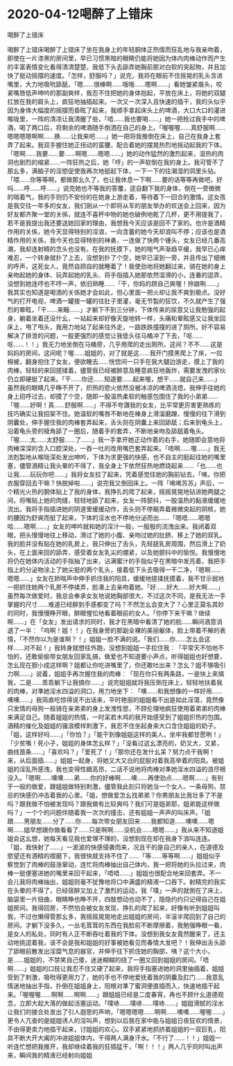 # 2020-04-12喝醉了上错床



喝醉了上错床



喝醉了上错床喝醉了上错床了坐在我身上的年轻胴体正热情而狂乱地与我亲吻着，即使在一片漆黑的房间里，早已习惯黑暗的眼睛仍能将她因为体内肉棒动作而产生的丰富表情变化看得清清楚楚，我低下头去舔弄她胸前那对白软的突起物，并且加快了挺动摇摆的速度。「怎样，舒服吗？」说完，我将在眼前不住摇晃的乳头含进嘴里，大力地吸吮舔舐，「嗯……很棒啊……哦哦……嗯啊……」看她皱紧眉头，咬紧嘴唇低声呻吟的那副爽样，我忍不住把她的身体抱起，平放在床上，将她的双腿扛放在我的肩头上，疯狂地抽插起来。一次又一次深入且快速的插干，我的头似乎因为身体大幅度的摇摆而昏眩了起来，我顺手拿起床头上的啤酒，大口大口的灌进喉咙里，一阵的清凉让我清醒了些，「唔……我也要喝……」她一把抢过我手中的啤酒，喝了两口后，将剩余的啤酒随手倒洒在自己的身上。「喔喔喔……真舒服啊……嗯嗯嗯嗯啊啊……换……让我来吧……」她一把将我推倒在床上，自己在我身上套弄了起来。我双手握住她正扭动的蛮腰，配合着她的摆晃热烈地摇动起我的下体。「嗯啊……我要……要……啊嗯……嗯嗯……」她的动作猛然的激烈起来，湿热的肉洞也剧烈的缩紧……一阵狂热之后，她「哼」的一声软倒在我的身上。我可管不了那幺多，满脑子的淫慾促使我再次地挺起下体，一下一下的往潮湿的洞里头钻。「喂……你等等啊，都做那幺久了，也让我休息一下啊……要的话等等再做吧，好吗……呼……呼……」说完她也不等我的答覆，逕自翻下我的身体，倒在一旁微微的喘着气，我的手则仍不安份的在她身上游走着，等待着下一回合的激情。这女孩是我交往一年多的女友，我们刚从一个即将从军的朋友举办的欢送会上回来，因为好友都齐聚一堂的关係，就连不喜杯中物的她也破例地乾了几杯，更不用提我了，若不是我提出我还要送她回家的理由，我想我今天应该是回不了家的。也许是酒精作用的关係，她今天显得特别的淫浪，一向含蓄的她今天却浪叫不停；应该也是酒精作用的关係，我今天也显得特别的神勇，一连做了快两个锺头，女友已经几番高潮，我却连射精的念头也没有。在我的抚摸下，她的喘气声渐趋平缓，我早已心痒难忍，一个转身就扑了上去，没想到扑了个空，她早已滚到一旁，并且传出了细微的呼声，这死女人，竟然自顾自的就睡着了！我使劲地将她翻过来，骑在她的身上亲吻起她的身体、玩弄起她的乳头、将手指插入她那依然湿滑的小，连番的逗弄，没想到她连哼也不哼一声，依旧熟睡……「干，你妈的顾自己爽喔！拎娘咧……」我其实也知道是喝酒的关係她才会如此，但心里面一把火却让我不爽到极点。没好气的打开电视，啤酒一罐接一罐的往肚子里灌，毫无节製的狂饮，不久就产生了强烈的晕眩，「干……来睏……」才躺下不到三分钟，下体传来的尿意又让我勉强的起身，躺着坐着还没什幺，一站起来却好像天旋地转一样，头痛和晕眩感又让我坐回床上，甩了甩头，我用力地站了起来往外走，一路跌跌撞撞的进了厕所。好不容易解决了排泄的问题，一股更强烈的感觉让我低头往马桶冲了下去，「呕……呕……！！」我无力地坐倒在马桶旁，几乎用爬的走出厕所。这间？不不……这是妈妈的房间，这间呢？喔……姐姐的，对了就是这……我开门摸黑爬上了床，一拉棉被，翻身抱住了女友，便欲睡去……恍惚间一只手在我大腿边游走，摸上了我的肉棒，轻轻的来回搓揉着，儘管我已经被醉意及睡意疯狂地轰炸，需要发洩的家伙仍立即硬挺了起来。「干……你还……知道要……起来喔，想干……就自己来……」虽然我的眼睛几乎睁不开了，炽热的慾火依然没被冰凉的啤酒浇熄，我伸手往她的身上招呼过去，却摸了个空，随即一股温热柔软的触感包围住了我的小弟弟……「喔……好啊！真……舒服啊……」不得不夸讚我的女友，比平常更厉害更熟练的技巧确实让我招架不住。她温软的嘴唇不断地在棒身上滑溜磨蹭，慢慢的往下滑到阴囊处，伸手握住我的肉棒套弄起来，舌头则在阴囊上来回舔舐；后来到龟头上，沿着龟头旁的稜角舔了一圈后，随着手的套弄，不断地亲吻及舔舐着龟头。「喔……太……太舒服……了……」我一手拿开她正动作着的右手，她随即会意地将肉棒深深的含入口腔深处，一吞一吐的改用嘴巴套弄起来。「唔啊……喔……」我无法剋製地从喉咙深处发出呻吟，下体为求更强的快感，也不自主的挺起往她的嘴里塞，儘管酒精让我头晕的不得了，我全身上下依然狂热地燃烧起来……「也……也让我……玩玩你吧……」我将女友拉了起来，凭着感觉往她的胸前钻去，「咦，你把衣服穿回去干嘛？快脱掉啦……」说完我又倒回床上。一阵「唏唏苏苏」声后，一个精光火热的胴体贴上了我的身体，我挣扎的爬了起来，摇摇晃晃地钻进她两腿之间，将嘴贴上她的肉缝，轻轻地舔了起来，女友一阵颤抖，一股温热的黏液缓缓地流出。我将手指插进她的阴道里缓缓动作，舌头则不停颳弄着微微突起的阴核，她的腰因为舒爽而挺了起来，下体的淫水也不停地分泌而出……「嗯唔……嗯嗯哈……嗯啊……」女友的呻吟就和她的淫汁一般，一股股的流洩出来。我闭着双眼，把头慢慢地往上移动，滑过了她的小腹、亲吻过她的肚脐、移上了她的双乳。我的脸并没有贴在她的乳房上，我只伸出了舌头，先轻舐乳房周围，然后滑上了奶头，在上面来回的舔弄，感受着女友乳尖的绷紧，以及她颤抖中的愉悦。我慢慢地将仍在她体内活动的手指抽了出来，沾满蜜汁的手指似乎在黑暗中发亮着，我把手指上的分泌物涂上了她尖挺的两个乳头，接着低下头去吸得一干二净，「嗯啊……嗯嗯……」女友在娇喘声中伸手抓住我的阳具，缓缓地搓揉抚摸着，我不甘示弱地一把抓住她两个乳房不停揉弄，脸凑上去亲吻着她。「好……好大……好大啊……」虽然每次做爱时，我总会奉承女友地说她胸部很大，不过这次不同，是我无法一手掌握的尺寸……难道已经醉到手感都变了吗？不然怎幺会变大了？心里正莫名其妙的同时，我慢慢睁开眼，醉眼惺忪地看着眼前的女人。「你停下来干嘛？继续啊……」在「女友」发出请求的同时，我才在黑暗中看清了她的脸……瞬间酒意消退了一半︰「呜啊！姐！！」在我身旁的那副全裸的美丽躯体，脸上带着不解的表情，「不然你以为是谁啊？！」姐姐一脸不满的说。「我们……你……怎幺会这样……对不起！」我转身就想往外跑，没想到姐姐一手拉住我︰「平常天不怕地不怕的，还敢偷偷带女朋友回家乱搞，做爱也不知道要小声点，听得姐姐也好想要，怎幺现在胆小成这样啊？姐都让你吃进嘴里了，你还敢吐出来？怎幺？姐不够吸引力啊……」说着，姐姐手再次握住我的肉棒︰「现在你只有两条路，一是快上来搞我，二是……乖乖躺下让我搞你……」说完姐姐就将我压倒在床上，轻轻地扶着我的肉棒，对準她淫水四溢的洞口，用力地坐下︰「噢……和我想像的一样好用……噢噢……」我简直吃惊得说不出话来，平时艳丽的姐姐看不出是如此淫蕩，竟然像只发情的母狗一般骑在亲弟弟的身上发洩性慾，不顾伦理地疯狂使用着弟弟的肉棒来满足自己。随着姐姐的热情，一时呆若木鸡的我开始感受到了姐姐炽热的包围。酒精的催化及姐姐的骚浪模样刺激下，我忍不住坐起身来大口含住姐姐的奶子。「姐，这样好吗……」「你怕？」「能干到像姐姐这样的美人，坐牢我都甘愿咧！」「少贫嘴！死小子，姐姐的身体怎幺样？」「没看过这幺漂亮的，奶又大，又紧，曲线苗条……」「喜欢吗？」「爱死了！」「那你还在发什幺呆？努力点干我啊！来，从后面插……」姐姐一起身，将她又大又白的屁股对着我高举着的阳具。被姐姐的淫乱所感洩，我也变得性緻高昂，二话不说地将肉棒对準她淫水四溢的浪尽根没入。「嗯啊……噢噢……弟……你的好棒啊……噢……再使劲点……嗯啊……」有别于一般的做爱，跟姐姐做特别刺激，儘管我此刻只将她当一个女人、一条母狗，禁忌的快感仍冲击着我的心里。「姐，想做爱怎幺找弟弟？你男朋友比我壮多了不是吗？跟我做不怕被发现吗？跟我做有比较爽吗？我们可是姐弟耶，姐弟能这样做吗？」一个个的问题伴随着我一次次的撞击，还有姐姐一声声的叫床声。「姐跟……男朋友……分了……你……每次带女朋友回来……我都知道……噢噢……嗯啊……姐早想跟你做看看了……只是啊啊……没机会……嗯嗯……」我从来不知道姐姐会这幺想，她每天看见我也爱理不理的，没想到现在却在我身下浪叫连连。「姐，我快射了……」一波波的快感侵袭而来，况且干的是自己的亲人，在道德及慾望还有酒精的摺磨下，我很快就支持不住了……「等……等等啊……」姐姐似乎察觉到了肉棒的鼓涨窜动，连忙将肉棒抽出自己体内，我一把将她的头拉过来，肉棒一挺便塞进她的嘴里来回干起来，「唔唔……」姐姐也很配合地来回套弄。不一会儿我将肉棒抽出，姐姐则毫不犹豫地将口中满盛的精液一口吞下。射精完的我实在头晕的不得了，已经宿醉又加上了激烈的运动，我「噗」一声的就倒在了床上，脑袋里一片扭曲，眼睛睁也睁不开，四肢想动也动不了，隐隐约约只记得自己在姐姐房间。我得回房，不然怕会被女友发现，挣扎的爬了起来，好像有听到姐姐叫我，不过也懒得管那幺多，我摇摇晃晃地走出姐姐的房间，半滚半爬回到了自己的房间。才躺下没多久，一丛毛茸茸的东西在我脸前不断摩擦着，我勉强睁眼一看，是女人的私处，同时有人正不断吞吐着我的下体。没想到我女友竟然醒来了，还主动地挑逗着我，该不会是我和姐姐的好事被她看见而春情大发吧？！我伸出舌头舔了舔眼前散发出淫糜气息的器官，并伸手往下抓住她的胸部，咦？这个大小，是……姐姐的，不禁笑自己傻，迷迷糊糊的绕了一圈又回到姐姐的房间。「唔啊……」姐姐的口技让我忍不住又硬了起来，我将手指塞进她的洞里抽插着，姐姐受到了刺激，吸吮得更用力了，她的手也不停地爱抚着我的阴囊及肛门……我意乱情迷地抽出手指，扑倒在姐姐身上，阳根对準了蜜洞便直插而入，快速地插干起来。「喔喔喔……啊啊……啊啊……」跟姐姐已经是二度春宵，再也不顾什幺道德观念，立即大起大落的做起活塞运动。「噗哧……噗哧……噗哧……」姐姐滑腻的淫水让我们的接合处发出了引人遐思的声响，「嗯嗯嗯嗯……啊啊……噢噢……喔喔……」更令人亢奋的是姐姐诱人的淫叫声，想到以后我在家中能与姐姐日夜狂欢的情景，不由得更卖力地插干起来，讨姐姐的欢心。双手紧紧地抓挤着姐姐的一双巨乳，阳具不断大开大阖的冲进姐姐体内，干得两人满身汗水。「不行了……！！」姐姐一听连忙想把我推开，我却继续着我的狂插猛干，「啊！！！」两人几乎同时叫出声来，瞬间我的精液已经射向姐姐


